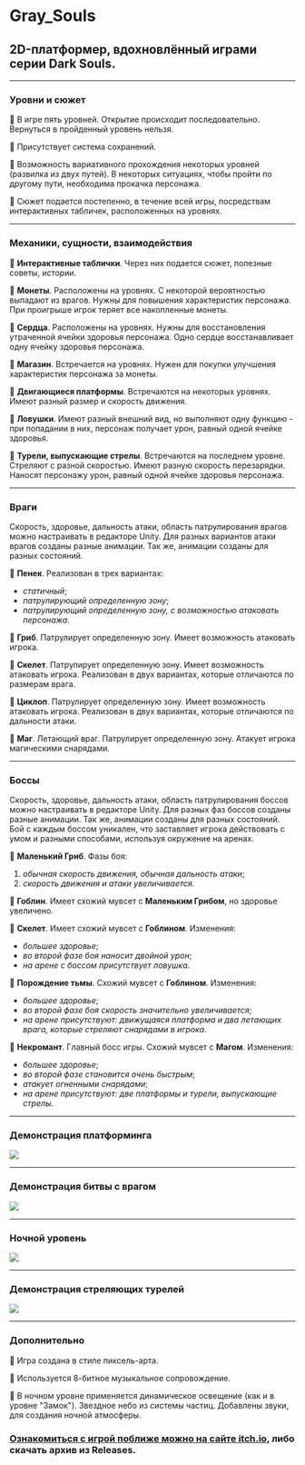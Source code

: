 # Gray_Souls
## 2D-платформер, вдохновлённый играми серии Dark Souls.
____
### Уровни и сюжет
:small_blue_diamond: В игре пять уровней. Открытие происходит последовательно. Вернуться в пройденный уровень нельзя.

:small_blue_diamond: Присутствует система сохранений.

:small_blue_diamond: Возможность вариативного прохождения некоторых уровней (развилка из двух путей). В некоторых ситуациях, чтобы пройти по другому пути, необходима прокачка персонажа.

:small_blue_diamond: Сюжет подается постепенно, в течение всей игры, посредствам интерактивных табличек, расположенных на уровнях.
____
### Механики, сущности, взаимодействия
:small_orange_diamond: **Интерактивные таблички**. Через них подается сюжет, полезные советы, истории.

:small_orange_diamond: **Монеты**. Расположены на уровнях. С некоторой вероятностью выпадают из врагов. Нужны для повышения характеристик персонажа. При проигрыше игрок теряет все накопленные монеты.

:small_orange_diamond: **Сердца**. Расположены на уровнях. Нужны для восстановления утраченной ячейки здоровья персонажа. Одно сердце восстанавливает одну ячейку здоровья персонажа.

:small_orange_diamond: **Магазин**. Встречается на уровнях. Нужен для покупки улучшения характеристик персонажа за монеты.

:small_orange_diamond: **Двигающиеся платформы**. Встречаются на некоторых уровнях. Имеют разный размер и скорость движения.

:small_orange_diamond: **Ловушки**. Имеют разный внешний вид, но выполняют одну функцию - при попадании в них, персонаж получает урон, равный одной ячейке здоровья.

:small_orange_diamond: **Турели, выпускающие стрелы**. Встречаются на последнем уровне. Стреляют с разной скоростью. Имеют разную скорость перезарядки. Наносят персонажу урон, равный одной ячейке здоровья персонажа. 
____
### Враги
Скорость, здоровье, дальность атаки, область патрулирования врагов можно настраивать в редакторе Unity. Для разных вариантов атаки врагов созданы разные анимации. Так же, анимации созданы для разных состояний.

:japanese_ogre: **Пенек**. Реализован в трех вариантах:
* *статичный*;
* *патрулирующий определенную зону*;
* *патрулирующий определенную зону, с возможностью атаковать персонажа*.

:japanese_ogre: **Гриб**. Патрулирует определенную зону. Имеет возможность атаковать игрока.

:japanese_ogre: **Скелет**. Патрулирует определенную зону. Имеет возможность атаковать игрока. Реализован в двух вариантах, которые отличаются по размерам врага.

:japanese_ogre: **Циклоп**. Патрулирует определенную зону. Имеет возможность атаковать игрока. Реализован в двух вариантах, которые отличаются по дальности атаки.

:japanese_ogre: **Маг**. Летающий враг. Патрулирует определенную зону. Атакует игрока магическими снарядами.
____
### Боссы
Скорость, здоровье, дальность атаки, область патрулирования боссов можно настраивать в редакторе Unity. Для разных фаз боссов созданы разные анимации. Так же, анимации созданы для разных состояний. Бой с каждым боссом уникален, что заставляет игрока действовать с умом и разными способами, используя окружение на аренах.

:japanese_goblin: **Маленький Гриб**. Фазы боя:
1. *обычная скорость движения, обычная дальность атаки*;
2. *скорость движения и атаки увеличивается*.

:japanese_goblin: **Гоблин**. Имеет схожий мувсет с **Маленьким Грибом**, но здоровье увеличено.

:japanese_goblin: **Скелет**. Имеет схожий мувсет с **Гоблином**. Изменения:
* *большее здоровье*;
* *во второй фазе боя наносит двойной урон*;
* *на арене с боссом присутствует ловушка*.

:japanese_goblin: **Порождение тьмы**. Схожий мувсет с **Гоблином**. Изменения:
* *большее здоровье*;
* *во второй фазе боя скорость значительно увеличивается*;
* *на арене присутствуют: движущаяся платформа и два летающих врага, которые стреляют снарядами в игрока*.

:japanese_goblin: **Некромант**. Главный босс игры. Схожий мувсет с **Магом**. Изменения:
* *большее здоровье*;
* *во второй фазе становится очень быстрым*;
* *атакует огненными снарядами*;
* *на арене присутствуют: две платформы и турели, выпускающие стрелы*.
____
### Демонстрация платформинга
![](https://img.itch.zone/aW1nLzE2MTQ3NzE0LmdpZg==/original/ZVelFt.gif)
____
### Демонстрация битвы с врагом
![](https://img.itch.zone/aW1nLzE2MTQ3NzYzLmdpZg==/original/N9kepT.gif)
____
### Ночной уровень
![](https://img.itch.zone/aW1nLzE2MTQ3ODAwLmdpZg==/original/RO9OrD.gif)
____
### Демонстрация стреляющих турелей
![](https://img.itch.zone/aW1nLzE2MTQ3ODQ1LmdpZg==/original/9wdj5V.gif)
____
### Дополнительно
:large_blue_circle: Игра создана в стиле пиксель-арта.

:large_blue_circle: Используется 8-битное музыкальное сопровождение.

:large_blue_circle: В ночном уровне применяется динамическое освещение (как и в уровне "Замок"). Звездное небо из системы частиц. Добавлены звуки, для создания ночной атмосферы.

### [Ознакомиться с игрой поближе можно на сайте itch.io](https://tsa-productions-indie.itch.io/gray-souls), либо скачать архив из Releases.
